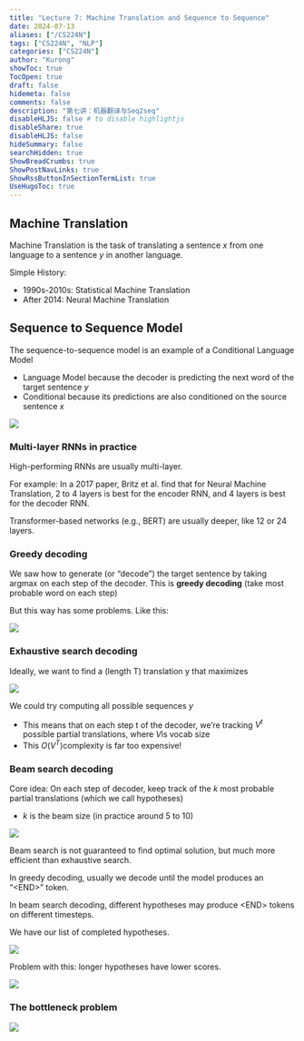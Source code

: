 ```yaml
---
title: "Lecture 7: Machine Translation and Sequence to Sequence"
date: 2024-07-13
aliases: ["/CS224N"]
tags: ["CS224N", "NLP"]
categories: ["CS224N"]
author: "Kurong"
showToc: true
TocOpen: true
draft: false
hidemeta: false
comments: false
description: "第七讲：机器翻译与Seq2seq"
disableHLJS: false # to disable highlightjs
disableShare: true
disableHLJS: false
hideSummary: false
searchHidden: true
ShowBreadCrumbs: true
ShowPostNavLinks: true
ShowRssButtonInSectionTermList: true
UseHugoToc: true
---
```


## Machine Translation

Machine Translation is the task of translating a sentence $x$ from one language to a sentence $y$​ in another language.

Simple History:

- 1990s-2010s: Statistical Machine Translation
- After 2014: Neural Machine Translation



## Sequence to Sequence Model

The sequence-to-sequence model is an example of a Conditional Language Model

- Language Model because the decoder is predicting the  next word of the target sentence $y$
- Conditional because its predictions are also conditioned on the source sentence $x$

![](/img/CS224N/lesson_7/img1.png)

### Multi-layer RNNs in practice

High-performing RNNs are usually multi-layer.

For example: In a 2017 paper, Britz et al. find that for Neural Machine Translation, 2 to  4 layers is best for the encoder RNN, and 4 layers is best for the decoder RNN.

Transformer-based networks (e.g., BERT) are usually deeper, like 12 or 24 layers.

### Greedy decoding

We saw how to generate (or “decode”) the target sentence by taking argmax on each  step of the decoder. This is **greedy decoding** (take most probable word on each step)

But this way has some problems. Like this:

![](/img/CS224N/lesson_7/img2.png)

### Exhaustive search decoding

Ideally, we want to find a (length T) translation y that maximizes 

![](/img/CS224N/lesson_7/img3.png)

We could try computing all possible sequences $y$​

- This means that on each step t of the decoder, we’re tracking $V^t$ possible partial  translations, where $V$​ is vocab size
- This $O(V^T)$​ complexity is far too expensive!

### Beam search decoding

Core idea: On each step of decoder, keep track of the $k$ most probable partial  translations (which we call hypotheses)

- $k$  is the beam size (in practice around 5 to 10)

![](/img/CS224N/lesson_7/img4.png)

Beam search is not guaranteed to find optimal solution, but much more efficient than exhaustive search.

In greedy decoding, usually we decode until the model produces an  “\<END\>”  token.

In beam search decoding, different hypotheses may produce \<END\> tokens on different timesteps.

We have our list of completed hypotheses.

![](/img/CS224N/lesson_7/img5.png)

Problem with this: longer hypotheses have lower scores.

![](/img/CS224N/lesson_7/img6.png)

### The bottleneck problem

![](/img/CS224N/lesson_7/img7.png)

